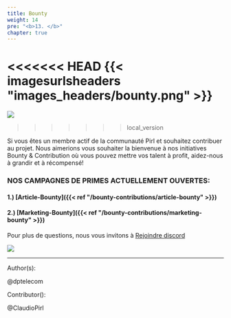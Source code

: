 ```yaml
---
title: Bounty
weight: 14
pre: "<b>13. </b>"
chapter: true
---
```


<<<<<<< HEAD
{{< imagesurlsheaders "images_headers/bounty.png"  >}}
=======
![](/images_headers/bounty.png)
>>>>>>> local_version

Si vous êtes un membre actif de la communauté Pirl et souhaitez contribuer au projet.
Nous aimerions vous souhaiter la bienvenue à nos initiatives Bounty & Contribution où vous pouvez mettre vos talent à profit, aidez-nous à grandir et à récompensé!


### NOS CAMPAGNES DE PRIMES ACTUELLEMENT OUVERTES:

#### 1.) [Article-Bounty]({{< ref "/bounty-contributions/article-bounty" >}})
#### 2.) [Marketing-Bounty]({{< ref "/bounty-contributions/marketing-bounty" >}})


Pour plus de questions, nous vous invitons à [Rejoindre discord](https://discord.gg/3WXkUt9)

![](https://pirl.live/ipfs/QmXNSTqEvXohUdLDhcXAApEbZq9uehAW4DY8TbermihLvb)


---
Author(s):


@dptelecom


Contributor():


@ClaudioPirl